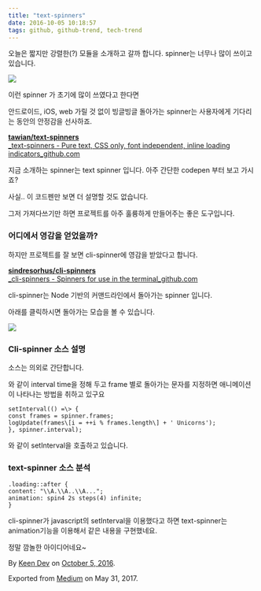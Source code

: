 ```yaml
---
title: "text-spinners"
date: 2016-10-05 10:18:57
tags: github, github-trend, tech-trend 
---
```



오늘은 짧지만 강렬한(?) 모듈을 소개하고 갈까 합니다. spinner는 너무나 많이 쓰이고 있습니다.

![][image0]

이런 spinner 가 초기에 많이 쓰였다고 한다면

안드로이드, iOS, web 가릴 것 없이 빙글빙글 돌아가는 spinner는 사용자에게 기다리는 동안의 안정감을 선사하죠.

[**tawian/text-spinners**  
_text-spinners - Pure text, CSS only, font independent, inline loading indicators_github.com][anchor0][][anchor1]

지금 소개하는 spinner는 text spinner 입니다. 아주 간단한 codepen 부터 보고 가시죠?

사실.. 이 코드펜만 보면 더 설명할 것도 없습니다.

그저 가져다쓰기만 하면 프로젝트를 아주 훌륭하게 만들어주는 좋은 도구입니다.

### 어디에서 영감을 얻었을까?

하지만 프로젝트를 잘 보면 cli-spinner에 영감을 받았다고 합니다.

[**sindresorhus/cli-spinners**  
_cli-spinners - Spinners for use in the terminal_github.com][anchor2][][anchor3]

cli-spinner는 Node 기반의 커맨드라인에서 돌아가는 spinner 입니다.

아래를 클릭하시면 돌아가는 모습을 볼 수 있습니다.

[![][image1]][anchor4]

### Cli-spinner 소스 설명

소스는 의외로 간단합니다.

와 같이 interval time을 정해 두고 frame 별로 돌아가는 문자를 지정하면 애니메이션이 나타나는 방법을 취하고 있구요
    
    setInterval(() =\> {  
    const frames = spinner.frames;  
    logUpdate(frames\[i = ++i % frames.length\] + ' Unicorns');  
    }, spinner.interval);

와 같이 setInterval을 호출하고 있습니다.

### text-spinner 소스 분석
    
    .loading::after {   
    content: "\\A.\\A..\\A...";   
    animation: spin4 2s steps(4) infinite;  
    }

cli-spinner가 javascript의 setInterval을 이용했다고 하면 text-spinner는 animation기능을 이용해서 같은 내용을 구현했네요.

정말 깜놀한 아이디어네요~

By [Keen Dev][anchor5] on [October 5, 2016][anchor6].

Exported from [Medium][anchor7] on May 31, 2017\.


[anchor0]: https://github.com/tawian/text-spinners "https://github.com/tawian/text-spinners"
[anchor1]: https://github.com/tawian/text-spinners
[anchor2]: https://github.com/sindresorhus/cli-spinners "https://github.com/sindresorhus/cli-spinners"
[anchor3]: https://github.com/sindresorhus/cli-spinners
[anchor4]: https://asciinema.org/a/9mlcoussb137m32swwuqtb2p1?size=big
[anchor5]: https://medium.com/@keendev
[anchor6]: https://medium.com/p/cead081833f9
[anchor7]: https://medium.com


[image0]: /images/1*k2XJTv9Ee83UA-iQ4zmF_Q.png
[image1]: /images/1*iY8Qg-HmzXIbcCSCjMYJUw.pn